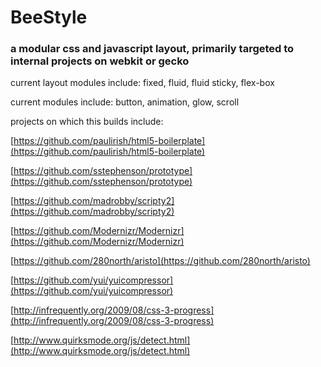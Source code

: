 BeeStyle
=========

### a modular css and javascript layout, primarily targeted to internal projects on webkit or gecko

current layout modules include: fixed, fluid, fluid sticky, flex-box

current modules include: button, animation, glow, scroll

projects on which this builds include:

[https://github.com/paulirish/html5-boilerplate](https://github.com/paulirish/html5-boilerplate)

[https://github.com/sstephenson/prototype](https://github.com/sstephenson/prototype)

[https://github.com/madrobby/scripty2](https://github.com/madrobby/scripty2)

[https://github.com/Modernizr/Modernizr](https://github.com/Modernizr/Modernizr)

[https://github.com/280north/aristo](https://github.com/280north/aristo)

[https://github.com/yui/yuicompressor](https://github.com/yui/yuicompressor)

[http://infrequently.org/2009/08/css-3-progress](http://infrequently.org/2009/08/css-3-progress)

[http://www.quirksmode.org/js/detect.html](http://www.quirksmode.org/js/detect.html)
